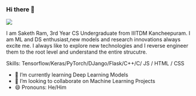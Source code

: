 ### Hi there 👋
![](https://64.media.tumblr.com/c5543874b9cbe98da1d20945a45e989b/tumblr_o5a5r9Z9O71tvppquo1_r1_1280.gifv)

I am Saketh Ram, 3rd Year CS Undergraduate from IIITDM Kancheepuram. I am ML and DS enthusiast,new models and research innovations always excite me. I always like to explore new technologies and I reverse engineer them to the root level and understand the entire strucutre. 

Skills: Tensorflow/Keras/PyTorch/DJango/Flask/C++/C/ JS / HTML / CSS

- 🌱 I’m currently learning Deep Learning Models 
- 👯 I’m looking to collaborate on Machine Learning Projects 
- 😄 Pronouns: He/Him 




